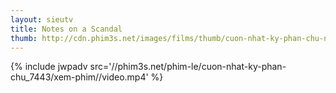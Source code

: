 ```yaml
---
layout: sieutv
title: Notes on a Scandal
thumb: http://cdn.phim3s.net/images/films/thumb/cuon-nhat-ky-phan-chu-notes-on-a-scandal-2006.jpg
---
```

{% include jwpadv src='//phim3s.net/phim-le/cuon-nhat-ky-phan-chu_7443/xem-phim//video.mp4' %}